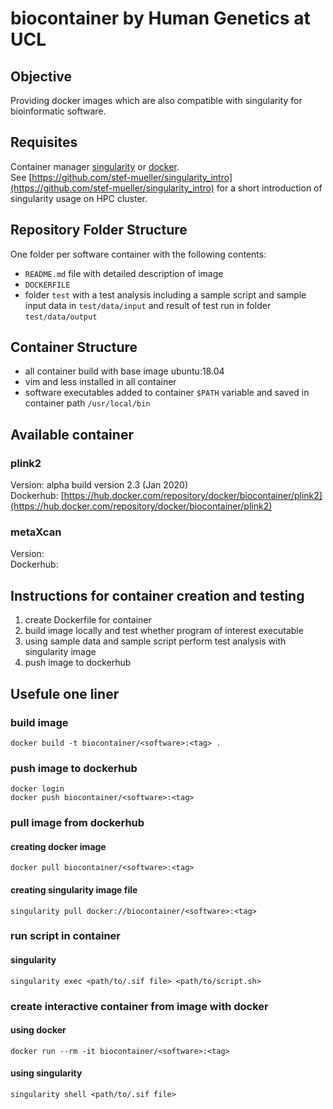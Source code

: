 # biocontainer by Human Genetics at UCL 

## Objective

Providing docker images which are also compatible with singularity for bioinformatic software.

## Requisites

Container manager [singularity](https://singularity.lbl.gov/) or [docker](https://www.docker.com/).    
See [https://github.com/stef-mueller/singularity_intro](https://github.com/stef-mueller/singularity_intro) for a short introduction of singularity usage on HPC cluster.


## Repository Folder Structure
 One folder per software container with the following contents:

 * `README.md` file with detailed description of image
 * `DOCKERFILE`
 * folder `test` with a test analysis including a sample script and sample input data in `test/data/input` and result of test run in folder `test/data/output`


## Container Structure
* all container build with base image ubuntu:18.04
* vim and less installed in all container
* software executables added to container `$PATH` variable and saved in container path `/usr/local/bin`

## Available container

### plink2
Version: alpha build version 2.3 (Jan 2020)   
Dockerhub: [https://hub.docker.com/repository/docker/biocontainer/plink2](https://hub.docker.com/repository/docker/biocontainer/plink2)

### metaXcan
Version:   
Dockerhub:   

## Instructions for container creation and testing
1. create Dockerfile for container
2. build image locally and test whether program of interest executable
3. using sample data and sample script perform test analysis with singularity image
4. push image to dockerhub

## Usefule one liner
### build image
```
docker build -t biocontainer/<software>:<tag> .
```
### push image to dockerhub
```
docker login 
docker push biocontainer/<software>:<tag>
```
### pull image from dockerhub

#### creating docker image
```
docker pull biocontainer/<software>:<tag>
```
#### creating singularity image file
```
singularity pull docker://biocontainer/<software>:<tag>
```

### run script in container

#### singularity
```
singularity exec <path/to/.sif file> <path/to/script.sh> 
```

### create interactive container from image with docker
#### using docker
```
docker run --rm -it biocontainer/<software>:<tag>
```
#### using singularity
```
singularity shell <path/to/.sif file>
```

